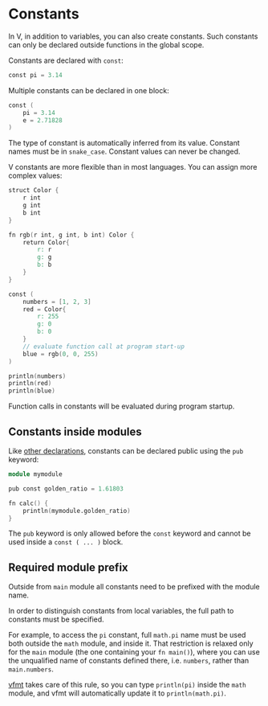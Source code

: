 # Constants

In V, in addition to variables, you can also create constants.
Such constants can only be declared outside functions in the global scope.

Constants are declared with `const`:

```v
const pi = 3.14
```

Multiple constants can be declared in one block:

```v
const (
	pi = 3.14
	e = 2.71828
)
```

The type of constant is automatically inferred from its value.
Constant names must be in `snake_case`.
Constant values can never be changed.

V constants are more flexible than in most languages.
You can assign more complex values:

```v play
struct Color {
	r int
	g int
	b int
}

fn rgb(r int, g int, b int) Color {
	return Color{
		r: r
		g: g
		b: b
	}
}

const (
	numbers = [1, 2, 3]
	red = Color{
		r: 255
		g: 0
		b: 0
	}
	// evaluate function call at program start-up
	blue = rgb(0, 0, 255)
)

println(numbers)
println(red)
println(blue)
```

Function calls in constants will be evaluated during program startup.

## Constants inside modules

Like
[other declarations](../concepts/modules/overview.md#symbol-visibility),
constants can be declared public using the `pub` keyword:

```v oksyntax
module mymodule

pub const golden_ratio = 1.61803

fn calc() {
	println(mymodule.golden_ratio)
}
```

The `pub` keyword is only allowed before the `const` keyword and cannot be used inside
a `const ( ... )` block.

## Required module prefix

Outside from `main` module all constants need to be prefixed with the module name.

In order to distinguish constants from local variables, the full path to constants must be
specified.

For example, to access the `pi` constant, full `math.pi` name must be used both outside the `math`
module, and inside it.
That restriction is relaxed only for the `main` module (the one containing your `fn main()`),
where you can use the unqualified name of constants defined there, i.e. `numbers`, rather
than `main.numbers`.

[vfmt](../tools/builtin-tools.md#v-fmt) takes care of this rule, so you can type `println(pi)`
inside the `math` module, and vfmt will automatically update it to `println(math.pi)`.
